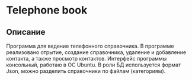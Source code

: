 # Telephone book
## Описание
Программа для ведение телефонного справочника. В программе реализовано отрытие, создание справочника, удаление и добавление контакта, а также просмотр контактов. Интерфейс программы консольный, работаю в ОС Ubuntu. В роли БД используется формат Json, можно разделить справочники по файлам (категориям). 